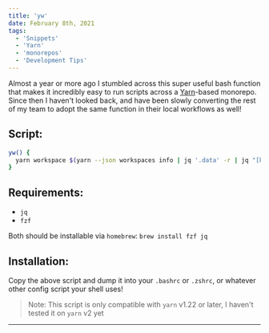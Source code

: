 ```yaml
---
title: 'yw'
date: February 8th, 2021
tags:
  - 'Snippets'
  - 'Yarn'
  - 'monorepos'
  - 'Development Tips'
---
```


Almost a year or more ago I stumbled across this super useful bash function that
makes it incredibly easy to run scripts across a
[Yarn](https://yarnpkg.com/)-based monorepo. Since then I haven't looked back,
and have been slowly converting the rest of my team to adopt the same function
in their local workflows as well!

## Script:

```bash
yw() {
  yarn workspace $(yarn --json workspaces info | jq '.data' -r | jq "[keys][0] []" -r | fzf) $@
}
```

## Requirements:

- `jq`
- `fzf`

Both should be installable via `homebrew`: `brew install fzf jq`

## Installation:

Copy the above script and dump it into your `.bashrc` or `.zshrc`, or whatever
other config script your shell uses!

> Note: This script is only compatible with `yarn` v1.22 or later, I haven't
> tested it on `yarn` v2 yet

<Spacer />

---

<Spacer />

